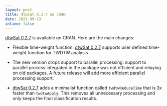 ```yaml
---
layout: post
title: dtwSat 0.2.7 on CRAN
date: 2021-09-19
inline: false
---
```


[dtwSat 0.2.7](https://cran.r-project.org/web/packages/dtwSat/) is available on CRAN. Here are the main changes:

- Flexible time-weight function: [dtwSat 0.2.7](https://cran.r-project.org/web/packages/dtwSat/) supports user defined time-weight function for TWDTW analysis

- The new version drops support to parallel processing: support to parallel process integrated in the package was not efficient and relaying on old packages. A future release will add more efficient parallel processing support. 

- [dtwSat 0.2.7](https://cran.r-project.org/web/packages/dtwSat/) adds a minimalist function called `twdtwReduceTime` that is 3x faster than `twdtwApply`. This removes all unnecessary processing and only keeps the final classification results.
